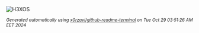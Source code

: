 <div align="justify">
<picture>
    <source media="(prefers-color-scheme: dark)" srcset="https://i.ibb.co/WBYzrdr/output-gif.gif">
    <source media="(prefers-color-scheme: light)" srcset="https://i.ibb.co/WBYzrdr/output-gif.gif">
    <img alt="H3XOS" src="https://i.ibb.co/WBYzrdr/output-gif.gif">
</picture>

<sub><i>Generated automatically using [x0rzavi/github-readme-terminal](https://github.com/x0rzavi/github-readme-terminal) on Tue Oct 29 03:51:26 AM EET 2024</i></sub>
</div>